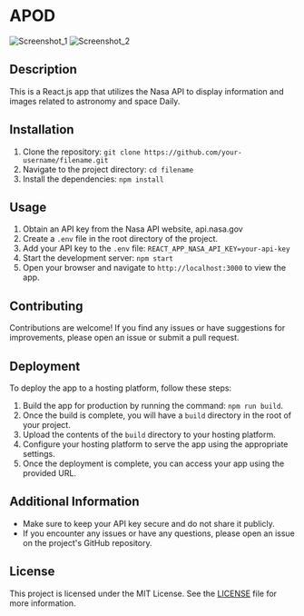 # APOD
![Screenshot_1](https://github.com/sahafmfaisal/APOD/assets/133376398/b8f71414-4455-4991-95cd-3e51e89c7b83)
![Screenshot_2](https://github.com/sahafmfaisal/APOD/assets/133376398/22be5444-1a16-42af-acf2-2d77dac78f73)

## Description
This is a React.js app that utilizes the Nasa API to display information and images related to astronomy and space Daily.

## Installation
1. Clone the repository: `git clone https://github.com/your-username/filename.git`
2. Navigate to the project directory: `cd filename`
3. Install the dependencies: `npm install`

## Usage
1. Obtain an API key from the Nasa API website, api.nasa.gov
2. Create a `.env` file in the root directory of the project.
3. Add your API key to the `.env` file: `REACT_APP_NASA_API_KEY=your-api-key`
4. Start the development server: `npm start`
5. Open your browser and navigate to `http://localhost:3000` to view the app.

## Contributing
Contributions are welcome! If you find any issues or have suggestions for improvements, please open an issue or submit a pull request.

## Deployment
To deploy the app to a hosting platform, follow these steps:

1. Build the app for production by running the command: `npm run build`.
2. Once the build is complete, you will have a `build` directory in the root of your project.
3. Upload the contents of the `build` directory to your hosting platform.
4. Configure your hosting platform to serve the app using the appropriate settings.
5. Once the deployment is complete, you can access your app using the provided URL.

## Additional Information
- Make sure to keep your API key secure and do not share it publicly.
- If you encounter any issues or have any questions, please open an issue on the project's GitHub repository.

## License
This project is licensed under the MIT License. See the [LICENSE](LICENSE) file for more information.
